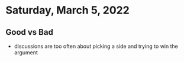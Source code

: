 # Saturday, March 5, 2022

## Good vs Bad

- discussions are too often about picking a side and trying to win the argument